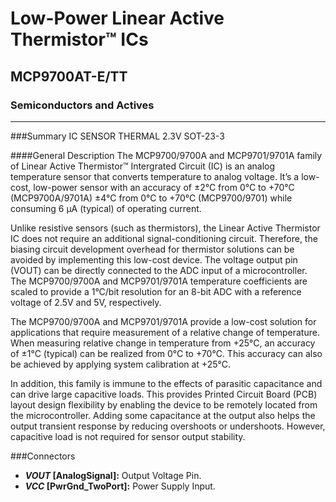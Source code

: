 # Low-Power Linear Active Thermistor™ ICs
## MCP9700AT-E/TT
### Semiconductors and Actives
***

###Summary
IC SENSOR THERMAL 2.3V SOT-23-3

####General Description
The MCP9700/9700A and MCP9701/9701A family of Linear Active Thermistor™ Intergrated Circuit (IC) is an analog temperature sensor that converts temperature to analog voltage. It’s a low-cost, low-power sensor with an accuracy of ±2°C from 0°C to +70°C (MCP9700A/9701A) ±4°C from 0°C to +70°C (MCP9700/9701) while consuming 6 µA (typical) of operating current.

Unlike resistive sensors (such as thermistors), the Linear Active Thermistor IC does not require an additional signal-conditioning circuit. Therefore, the biasing circuit development overhead for thermistor solutions can be avoided by implementing this low-cost device. The voltage output pin (VOUT) can be directly connected to the ADC input of a microcontroller. The MCP9700/9700A and MCP9701/9701A temperature coefficients are scaled to provide a 1°C/bit resolution for an 8-bit ADC with a reference voltage of 2.5V and 5V, respectively.

The MCP9700/9700A and MCP9701/9701A provide a low-cost solution for applications that require measurement of a relative change of temperature. When measuring relative change in temperature from +25°C, an accuracy of ±1°C (typical) can be realized from 0°C to +70°C. This accuracy can also be achieved by applying system calibration at +25°C.

In addition, this family is immune to the effects of parasitic capacitance and can drive large capacitive loads. This provides Printed Circuit Board (PCB) layout design flexibility by enabling the device to be remotely located from the microcontroller. Adding some capacitance at the output also helps the output transient response by reducing overshoots or undershoots. However, capacitive load is not required for sensor output stability.

###Connectors 
- ***VOUT* [AnalogSignal]:** Output Voltage Pin.
- ***VCC* [PwrGnd_TwoPort]:** Power Supply Input.


